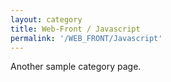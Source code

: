 ```yaml
---
layout: category
title: Web-Front / Javascript
permalink: '/WEB_FRONT/Javascript'
---
```


Another sample category page.
